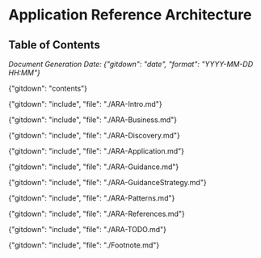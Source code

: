 # Application Reference Architecture


## Table of Contents
*Document Generation Date: {"gitdown": "date", "format": "YYYY-MM-DD HH:MM"}*

{"gitdown": "contents"}

{"gitdown": "include", "file": "./ARA-Intro.md"}

{"gitdown": "include", "file": "./ARA-Business.md"}

{"gitdown": "include", "file": "./ARA-Discovery.md"}

{"gitdown": "include", "file": "./ARA-Application.md"}

{"gitdown": "include", "file": "./ARA-Guidance.md"}

{"gitdown": "include", "file": "./ARA-GuidanceStrategy.md"}

{"gitdown": "include", "file": "./ARA-Patterns.md"}

{"gitdown": "include", "file": "./ARA-References.md"}

{"gitdown": "include", "file": "./ARA-TODO.md"}

{"gitdown": "include", "file": "./Footnote.md"}
